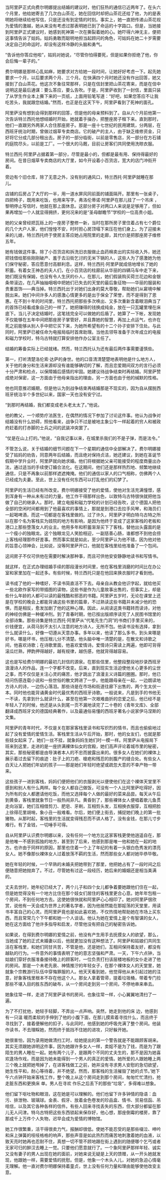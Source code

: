 <p> 当阿里萨正式向费尔明娜提出结婚的建议时，他们狂热的通信已近两年了。在头六个月里，他给她寄去了几次白山茶花，她在回信时却把山茶花还给了他，为的是表明她将继续给他写信，只是还没有到定情的时刻。事实上，她一直把传递山茶花视为爱情的激越，她从来没有考虑过那表明她已到了命运的十字路口。但是，当她接到阿里萨正式建议时，她感到死神第一次在撕裂着她的心。她吓得六神无主，便把这事情告诉了姑妈。姑妈勇敢而聪明地担当起顾问的角色，可姑妈在她二十岁需要决定自己的命运时，却没有这样冷静的头脑和勇气。</p>

<p> “告诉他你答应他啦”，姑妈对她说，“尽管你怕得要死，但是如果你拒绝了他，你会后悔一辈子的。”</p>

<p> 费尔明娜是那样心乱如麻，她要求对方给她一段时间，让她好好考虑一下。起先她要求一个月，以后要求两个月、三个月。在快满四个月时她还没有作出回答，她又接到了白山茶花。他这次不象往常那样，只是在信封里把山茶花寄来，而是在信中说明这是最后通谋：要么答应，要么告吹。于是，阿里萨收到了一封信，里面只装了从学生作业本上撕下来的一页纸，上面用铅笔写道：“好吧，如果您答应不让我吃苦头，我就跟您结婚。”然而，也正是在这天下午，阿里萨看到了死神的面孔。</p>

<p> 阿里萨没有想到会得到那样的回答，但是他的母亲预料到了。自从六个月前他第一次告诉特兰西托他想结婚时开始，她就着手操办，把整座房子租下来。直到那时，他们一直跟另外两家人合住那座房子。那是一座十七世纪的民用建筑，分两层，在西班牙统治时期，曾做过烟草专卖商店。它的破产的主人，由于缺乏维修资金，只好将它分成几部分租出去。房子的一部分临街，以前是零售店，另一部分在方石铺的庭院尽头，以前是工厂。一个很大的马厩，目前让房客们共同使用洗晾衣服。</p>

<p> 特兰西托·阿里萨占据着第一部分，尽管是最小的，但都是最有用、保持得最好的房间。在昔日烟草专卖商店的大厅里，如今开设着小百货店，宽大的店门冲街开着。</p>

<p> 旁边有个旧仓库，除了无意之外，没有别的通风口，特兰西托·阿里萨就睡在那儿。</p>

<p> 店铺的后房占了大厅的一半，用一道水屏风同前面的铺面隔开。那里有一张桌子，四把椅子，既用来吃饭，也用来写字。弗洛伦蒂诺·阿里萨在那儿挂了一个吊床 ，黎明停止写信时，他就在那上面休息。这部分房子对两口人来说是足够用了，但如果再增加一个人就显得拥挤，更何况来的是“圣母献瞻节”学校的一位高贵小姐。</p>

<p> 她的父亲曾经把瓦砾上的一座房子整修一新，当时在那所房子里住着占有七个爵位的几个大户人家，他们惶惶不安，时时担心房顶塌下来压在他们身上。为了迎接未来的儿媳，特兰西托终于使房主答应她占用院里的走廊，其代价是把那座房子维修五年。</p>

<p> 她有钱做这件事。除了小百货店和拆洗旧衣服做止血药棉卖出的实际收入外，她还把钱借给那些刚刚破产、羞于去沿街乞讨的无米下锅的人，这些人为了感激她为他们保守秘密，答应愿意付高额利息。这样，特兰西托·阿里萨就成倍地增长了她的积蓄。有着女王神态的夫人们，在小百货店的柱廊前从华丽的四辆马车中走下来，她们既没有保姆，也没有令人生厌的仆人，在那儿，她们假装购买荷兰花边和金银条带滚边，在几声抽抽咽咽中把她们已失去的天堂的最后象征物——华丽的服装和贵重首饰——典当掉。特兰西托出于对她们出身的莫大尊敬，帮助她们从窘境中解脱出来。她们中间许多人的感激心情更多的是出于保全了荣誉，而不是得到了恩惠。在不到十年的时间里，特兰西托把那些多次唤出、又多次重新含着眼泪典当了的首饰已经看成象自己的一样了。她把赚得的钱换成纯金，放在一只瓦罐里埋在床 底下。当儿子决定结婚时，这笔钱完全可以做她的后盾了。她算了一下帐，发现她不仅能够在五年中间把那座房子掌管好，并且靠她的智慧，再加上点运气，也许在死之前能够从别人手中把它买下来，为她所希望有的十二个孙子安排下住处。与此同时，阿里萨已被任命为电报局临时首席助理。当他去领导准备于次年成立的电报和磁力学校时，特乌古特就打算安排他作办公室主任了。</p>

<p> 结婚的筹备实际上已经就绪。然而，特兰西托认为还有最后两件事需要谨慎些。</p>

<p> 第一，打听清楚洛伦索·达萨的身世。他的口音清清楚楚地表明他是什么地方人，关于他的身分和生活来源却没有谁能够确切的了解，而且恋爱期间双方的言行必须十分严肃和检点，以保障婚后感情的牢固。她建议待战争结束时再结婚。阿里萨赞成绝对保密，这一方面由于他母亲指出的理由，另一方面也由于他的缄默的性格。</p>

<p> 他也同意推迟婚期，但是他认为到战争结束再结婚那是不现实的，因为自从摆脱西班牙统治半个多世纪以来，国家一天也没有安宁过。</p>

<p> “到那时再结婚，我们都变成老头老太太了。”他说。</p>

<p> 他的教父，一个顺势疗法医生，在偶然的情况下参加了讨论这件事。他认为战争对结婚没有什么妨碍，照他看来，战争只不过是被地主象公牛一样起着的穷人和被政府赶着的打赤脚的士兵之间的武装冲突罢了。</p>

<p> “仗是在山上打的。”他说，“自我记事以来，在城里杀我们的不是子弹，而是法令。”</p>

<p> 不管怎么说，关于结婚的细节问题在下一个星期的通信中全部解决了。费尔明娜接受了姑妈的劝告，同意两年后结婚，而且绝对保持贞洁，她还建议，到她在圣诞节假期中学升业时，阿里萨就向她求婚。他们将根据她父亲可能接受的程度商量出办法，通过适当的手续使订婚合法化。在这期间，他们还是那样热烈地、频繁地继续通信，只是不再象以前那样遮遮掩掩。他们的通信以家人的口气相称，仿佛两个人已经成为夫妻。至此，世上没有任何东西可以打乱他们的幻梦了。</p>

<p> 阿里萨的生活已经有所改变。费尔明娜接受了他的爱情，使他对生活充满憧憬，感到浑身有一种从未有过的力量。他工作干得那样出色，以致特乌古特很快就把他当做了自己的继承人。那时，建立电报和磁力学校的计划已经告吹，这个德国人把他全部的空闲时间都用到了他最喜欢的事情上，那就是到港口去拉手风琴，和海员们一起喝啤酒，而这一切都是在客栈里做的。过了许久，阿里萨才明白特乌古特之所以在那个名为客栈实为妓院的地方有影响，是因为他终于变成了这家客栈的老板和港口上那些堕落女人的业主。他用多年和积蓄渐渐买下了客栈，替他出头露面的是一个瘦小的独眼龙。这个独眼龙见人笑脸相迎，一副慈善心肠，谁都想不到他会捞上客栈经理那件好差事。然而事实就是如此，至少阿里萨认为他不错，因为他对他的旨意心领神会，比如说，没等阿里萨开口，他就在客栈里给他准备了一个包间。</p>

<p> 这间房子不仅可供他在需要时解决那种事，而且可供他安安静静地读书和写情书。</p>

<p> 就这样，在正式办理结婚手续的那段漫长时间里，他在客栈里消磨的时间比在办公室和家里加在一起还多。有些时候，特兰西托只是在他回来换衣服时才看到他。</p>

<p> 读书成了他的一种嗜好，不读书简直活不下去。母亲自从教会他识字起，就给他买一些北欧作家写的带插图的读物，这些书是作为儿童故事出售的，但事实上，却是些什么年龄的人都可以读的最残酷和邪恶的书籍。阿里萨五岁时，无论在课堂上还是在学校的晚会上都能背诵这些书里的篇章，不过熟读这些书籍并未减少他的恐惧，而是相反，愈发加剧了他的这种心理。因此，从阅读这类书籍转而读诗，对他的神经仿佛是一种缓冲剂。到了青春时期，他已按出版顺序读完了人民图书馆里的全部诗集。那些诗集是特兰西托·阿里萨从“代笔先生门洞”的书商们手里买来的，价钱便宜，从荷马到不太引人注意的地方诗人，无所不包。他读书没有选择，拿到什么就读什么，好像一切遵从天意办事。多年以来，他读了那么多书，到头来哪是好书，哪是坏书，他压根儿分不清楚。他头脑中唯一清楚的是，在散文和诗歌之间，他喜欢诗歌；在诗歌里面，他喜欢爱情诗。爱情诗只需读上两遍，他即可背得滚瓜烂熟，押韵押得越好，越有规律，越伤感，他就背得越容易。</p>

<p> 这也是写给费尔明娜的最初几封信的源泉。在那些信里，他整段整段地抄录西班牙浪漫诗人的作品，连一个字都不改变。后来，直到现实生活迫使他关心更多的尘世之事，而不仅仅是关注心灵的痛苦，他才跳出了浪漫主义诗篇的圈圈。那时，他已经问伤感连载小说和一些世俗的散文跨进了一步。他能跟母亲在一起，一边朗读地方诗人的诗，一边伤心落泪。那些诗是在市场和街道往廊下出售的，两个生太伏一本。同时他也能背诵黄金时代最优秀的西班牙诗歌。一般说来，凡是到手的书他无一不读，先拿到什么就读什么，甚至在他第一次艰难曲折的恋爱之后，他已经不是年轻人了的时候，他还是从头到尾一页不漏地读完了二十卷的《青年文库》、全部翻译成西班牙文的德国经典著作，以及最通俗易懂的西班牙著名小说家伊马涅斯的文集。</p>

<p> 阿里萨的青年时代，不仅是关在那家客栈里读书和写炽烈的情书，而且也偷偷地过起了没有爱情的爱情生活。客栈里生活从午后开始，那时，他的女友们，也就是那些妓女起床 了。她们一丝不挂，就象妈妈生她们时一模一样。阿里萨从电报局下班来到这里，走进的是一座挤满裸体仙女的宫殿，她们高声评论着城市里的秘密，其实，那些秘密都是由导演者本人的不忠而披露出来的。很多女人在她们的裸体上展示着过去留下的痕迹：肚子上的刀疤、槍疤和残忍的剖腹产的缝合处。有些女人白天让人把她们年幼的孩子——那是她们年轻时绝望或疏忽大意的不幸产物一带来。</p>

<p> 这些孩子一进到客栈，妈妈们便把他们的衣服剥光以便使他们在这个裸体天堂里不感到和别人有什么两样。每个女人都自己做饭，可没有一个人比阿里萨吃得好，因为所有的女人都邀请他吃饭，而他又选择每个人做的最好的菜来品尝。每天从午后到黄昏，客栈里就象节日一般热闹非凡。黄昏到了，那些裸体女人便唱着歌儿鱼贯走向浴室，她们互相借剪刀、肥皂、牙刷，互相剪头发，互相换衣服穿，互相把脸上徐得花里胡哨，象小丑一般难看。尔后，她们便上街去，捕捉她们晚上的第一批猪物。从那时起，客栈里的生活就变得残忍而不讲人格了。没有金钱，在那儿寸步难行。有了金钱，一切唾手可得。</p>

<p> 自从阿里萨认识费尔明娜以来，没有任何一个地方比这家客栈更使他逍遥自在，那是他唯一不感到孤独的地方，甚至到了后来，他感到那是唯一他和她在一起的地方。也许由于同样的原因，那里也住着一个上了年纪的有着一头银白色秀发的漂亮女人。她不像那伙裸体女人过着放荡不羁的生活，然而那些女人都对她毕恭毕敬。</p>

<p> 她在年轻的时候，一个早熟的未婚夫把她带到了那里，他把她占有了一段时间之后便随意把她抛弃了。不过，尽管她有过这一段经历，她后来的婚姻还是相当美满的。</p>

<p> 丈夫去世时，她年纪已经大了，两个儿子和四个女儿都争着要她跟他们住在一起，但是她觉得没有一个地方比住在那个妓女们居住的客栈里更合心意。她年年包租一个房间，不到任何地方去。这使她很快就和阿里萨心心相印了。她对阿里萨很欣赏，说他有一天会成为世界上的著名学者，因为他居然能在那婬荡的天堂里，用读书丰富自己的心灵。而阿里萨竟也是如此喜欢她，不仅热情地帮助她在市场上买东西，而且常常几个下午都和她一个人谈话。他认为她在爱情上是个有智谋的女人，她在这方面给了他许多指导和启发，尽管他没有把自己的秘密告诉她。</p>

<p> 如果说，在得到费尔明娜的爱情之前，他没有产生用手去抚摸女人的欲望，那么，当她成了她的正式未婚妻以后，他就更加没有这种想法了。阿里萨和姑娘们共同生活在客栈里，和她们同甘共苦，不管是他，还是她们，互相间保持着友好，都没有越轨的行为。一件意外的事情表明了他的意志坚强和严肃。一天，下午六点钟，当姑娘们穿好衣服准备接待晚上的顾客时，一位负责打扫该层楼地板的女仆走进了他的房间。那是一个未老先衰、神情推泞的年轻女子，在那个裸体女人的天堂里，她就象个宗教游行队伍中穿悔罪服的人。他天天看到她，他觉得他从未引起过她的注意，好象客栈里根本不存在他这个人。那女人拿着管帚，提着垃圾桶，带着专门捡那些不堪入目的胜东西的破布，从一个房间走到另一个房间，不停地串来串去。</p>

<p> 她象往常一样，走进了阿里萨读书的房间，也象往常一样，小心翼翼地清扫了一遍。</p>

<p> 为了不打扰他，她轻手轻脚，不弄出一点声响。突然，她走到他的床 边，他感到有一只温 暖而柔软的手伸到了他的小腹下面，在那儿摸索着寻找什么，而且终于寻找到了，接着便解他的扣子，与此同时，他感到她的呼吸充满了整个房间。他装作读书，不去理睬她，然而终于抵挡不住她的进攻，只好躲开她。</p>

<p> 她很害怕，因为录用她做清扫工时，给她提出的第一个警告就是不能跟顾客胡来。其实无须跟她讲明这件事，因为她跟许多女人一样，卖婬不是为了钱，而是为了跟陌生的男人睡在一起。她有两个儿子，是跟两个不同的丈夫生的，那不是因为她喜欢逢场作戏，而是因为她未能得到一个男人的真正的爱情。她所爱的人跟她睡上两三个晚上就把她甩掉了，在进客栈做工之前，她并没有寻求男人安慰的急切欲望，她生性平和，耐心等待着，并不绝望。然而，那客栈的生活摧毁了她的贞节。’她下午六点钟开始来客栈工作，整个晚上从这个房间走到那个房间，匆匆忙忙清扫，抢走脏东西和更换床 单。男人在寻欢 作乐之后丢下的那些“垃圾”，多得难以想象。</p>

<p> 他们留下呕吐物和眼泪，这在她是可以理解的。他们也留下许多钟情的隐语：血污、排泄物、玻璃球。金表、假牙、放着金色卷发的珍品盒、情书、贸易信函、吊唁信，以及其它各种各样的信件。有些人回来寻找丢失的东西，但大部分都留在那儿无人问津。特乌古特把这些东西锁起来保存好，他心想，那座倒霉的楼房，靠了那成千上万件个人失物，迟早会成为爱情的博物馆。</p>

<p> 她工作很繁重，活干得很卖力气，报酬却很低。使她不能忍受的是那些啜泣、呻吟和床上弹簧的吱吱格格的响声，那些声音是如此热烈而痛苦地刺激着她的血液，以致天亮时她再也忍耐不住，真想一切不管不顾地跟在街上遇到的随便哪个乞丐或者无家可归的醉汉去睡上一觉。只要他们愿意就行了。一个象阿里萨那样年轻、诚实又没有妻子的男人出现在她的面前，对她来说无疑是上天的馈赠，从一开头她就发现，他跟她一样，需要爱情的抚慰。但是，他象一个木头人儿，对她的急迫心情毫无理解。他一直对费尔明娜保持着童贞，世上没有任何力量和理由能够使他改变主意。</p>
